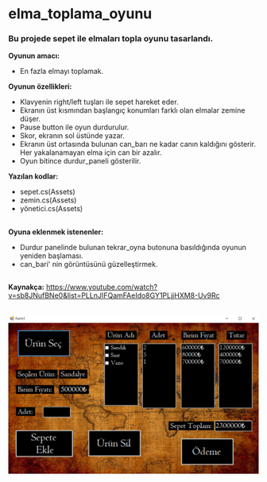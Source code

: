 # elma_toplama_oyunu
###  Bu projede sepet ile elmaları topla oyunu tasarlandı. 
**Oyunun amacı:**
- En fazla elmayı toplamak.<br/>

**Oyunun özellikleri:**
- Klavyenin right/left tuşları ile sepet hareket eder.<br/> 
- Ekranın üst kısmından başlangıç konumları farklı olan elmalar zemine düşer.<br/>
- Pause button ile oyun durdurulur.<br/>
- Skor, ekranın sol üstünde yazar.<br/>
- Ekranın üst ortasında bulunan can_barı ne kadar canın kaldığını gösterir. Her yakalanamayan elma için can bir azalır.<br/>
- Oyun bitince durdur_paneli gösterilir.<br/>

**Yazılan kodlar:**
- sepet.cs(Assets)<br/>
- zemin.cs(Assets)<br/>
- yönetici.cs(Assets)<br/>
##
**Oyuna eklenmek istenenler:**
- Durdur panelinde bulunan tekrar_oyna butonuna basıldığında oyunun yeniden başlaması.<br/>
- can_bari' nin görüntüsünü güzelleştirmek.<br/>
##
**Kaynakça:** https://www.youtube.com/watch?v=sb8JNufBNe0&list=PLLnJIFQamFAeIdo8GY1PLjjHXM8-Uv9Rc
##
![alt text](https://github.com/halimebeyzacicek/alisveris_sepeti/blob/main/photos/Form1_design.png)
